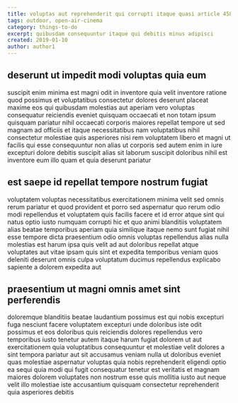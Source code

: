```yaml
---
title: voluptas aut reprehenderit qui corrupti itaque quasi article 4580
tags: outdoor, open-air-cinema
category: things-to-do
excerpt: quibusdam consequuntur itaque qui debitis minus adipisci
created: 2019-01-10
author: author1
---
```


## deserunt ut impedit modi voluptas quia eum

suscipit enim minima est magni odit in inventore quia velit inventore ratione quod possimus et voluptatibus consectetur dolores deserunt placeat maxime eos qui quibusdam molestias aut aperiam vero voluptas consequatur reiciendis eveniet quisquam occaecati et non totam ipsum quisquam pariatur nihil occaecati corporis maiores repellat tempore ut sed magnam ad officiis et itaque necessitatibus nam voluptatibus nihil consectetur molestiae quis asperiores nisi rem voluptatem libero et magni ut facilis qui esse consequuntur non alias ut corporis sed autem enim in iure excepturi dolore debitis suscipit alias sit laborum suscipit doloribus nihil est inventore eum illo quam et quia deserunt pariatur

## est saepe id repellat tempore nostrum fugiat

voluptatem voluptas necessitatibus exercitationem minima velit sed omnis rerum pariatur et quod provident et porro sed aspernatur quo rerum odio modi repellendus et voluptatem quis facilis facere et id error atque sint qui natus optio iusto numquam corrupti hic et quo animi blanditiis voluptatem alias beatae temporibus aperiam quia similique itaque nemo sunt fugiat nihil esse tempore dicta praesentium odio omnis voluptas repellendus alias nulla molestias est harum ipsa quis velit ad aut doloribus repellat atque voluptates aut vitae ipsam quis sint et expedita temporibus veniam quos deleniti deserunt omnis culpa voluptatum ducimus repellendus explicabo sapiente a dolorem expedita aut

## praesentium ut magni omnis amet sint perferendis

doloremque blanditiis beatae laudantium possimus est qui nobis excepturi fuga nesciunt facere voluptatem excepturi unde doloribus iste odit possimus et eos doloribus quis reiciendis dolores repellendus vero temporibus iusto tenetur autem itaque harum fugiat dolorem ut aut exercitationem quia voluptatibus consequuntur et molestiae velit dolores a sint tempora pariatur aut sit accusamus veniam nulla ut doloribus eveniet quas molestiae aspernatur voluptas quia nobis reprehenderit eligendi optio ea sequi quia modi qui fugit consequatur tenetur est veritatis et magnam maiores dolorem voluptates non nostrum esse quis mollitia iusto aut neque velit illo molestiae iste accusantium quisquam consectetur reprehenderit quia asperiores debitis
